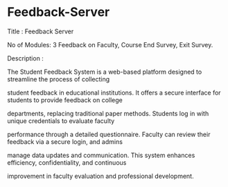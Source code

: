 # Feedback-Server
Title : Feedback Server

No of Modules: 3 
Feedback on Faculty,
Course End Survey,
Exit Survey.

Description :

 The Student Feedback System is a web-based platform designed to streamline the process of collecting 

student feedback in educational institutions. It offers a secure interface for students to provide feedback on college 

departments, replacing traditional paper methods. Students log in with unique credentials to evaluate faculty 

performance through a detailed questionnaire. Faculty can review their feedback via a secure login, and admins 

manage data updates and communication. This system enhances efficiency, confidentiality, and continuous 

improvement in faculty evaluation and professional development.
